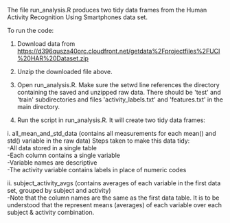 The file run_analysis.R produces two tidy data frames from the
Human Activity Recognition Using Smartphones data set.


To run the code:

1. Download data from
https://d396qusza40orc.cloudfront.net/getdata%2Fprojectfiles%2FUCI%20HAR%20Dataset.zip

2. Unzip the downloaded file above.

3. Open run_analysis.R.  Make sure the setwd line references the directory containing the saved and unzipped raw data.  There should be 'test' and 'train' subdirectories and files 'activity_labels.txt' and 'features.txt' in the main directory.

4. Run the script in run_analysis.R.  It will create two tidy data frames:

i. all_mean_and_std_data (contains all measurements for each mean() and std() variable in the raw data)
Steps taken to make this data tidy:  
-All data stored in a single table  
-Each column contains a single variable  
-Variable names are descriptive  
-The activity variable contains labels in place of numeric codes  


ii. subject_activity_avgs (contains averages of each variable in the first data set, grouped by subject and activity)  
-Note that the column names are the same as the first data table.  It is to be understood that the represent means (averages) of each variable over each subject & activity combination.
